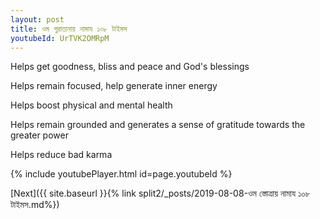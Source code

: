 ```yaml
---
layout: post
title: ওম পুরাতানায় নামায ১০৮ টাইমস
youtubeId: UrTVK2OMRpM
---
```

 
 
Helps get goodness, bliss and peace and God's blessings
 
Helps remain focused, help generate inner energy 
 
Helps boost physical and mental health 
 
Helps remain grounded and generates a sense of gratitude towards the greater power 
 
Helps reduce bad karma
 
 
 
 


{% include youtubePlayer.html id=page.youtubeId %}
 
[Next]({{ site.baseurl }}{% link  split2/_posts/2019-08-08-ওম স্তোত্রায় নামায ১০৮ টাইমস.md%})
 
